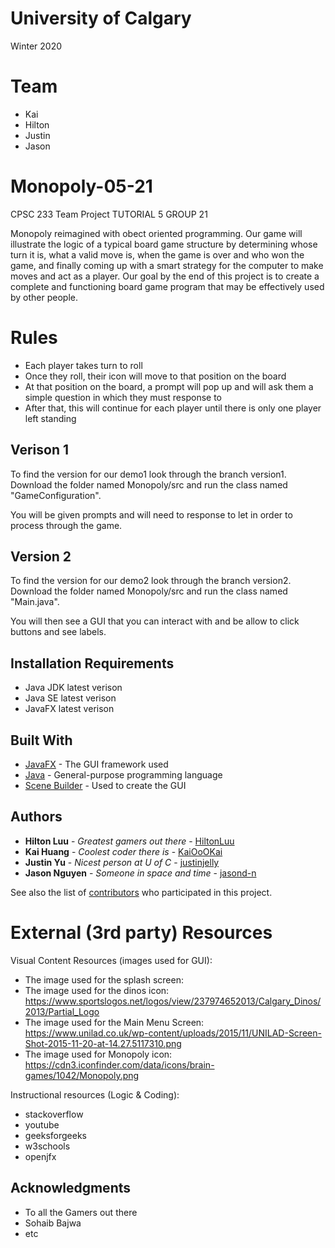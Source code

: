 # University of Calgary

Winter 2020

# Team

* Kai
* Hilton
* Justin
* Jason
  
# Monopoly-05-21

CPSC 233 Team Project
TUTORIAL 5 GROUP 21 

Monopoly reimagined with obect oriented programming.
Our game will illustrate the logic of a typical board game structure by determining whose turn it is, what a valid move is, when the game is over and who won the game, and finally coming up with a smart strategy for the computer to make moves and act as a player. Our goal by the end of this project is to create a complete and functioning board game program that may be effectively used by other people.

# Rules

- Each player takes turn to roll
- Once they roll, their icon will move to that position on the board
- At that position on the board, a prompt will pop up and will ask them a simple question in which they must response to
- After that, this will continue for each player until there is only one player left standing

## Verison 1

To find the version for our demo1 look through the branch version1. Download the folder named Monopoly/src and run the class named "GameConfiguration".

You will be given prompts and will need to response to let in order to process through the game.

## Version 2

To find the version for our demo2 look through the branch version2. Download the folder named Monopoly/src and run the class named "Main.java".

You will then see a GUI that you can interact with and be allow to click buttons and see labels.

## Installation Requirements

* Java JDK latest verison
* Java SE latest verison
* JavaFX latest verison

## Built With

* [JavaFX](https://docs.oracle.com/javase/8/javafx/api/toc.htm) - The GUI framework used
* [Java](https://docs.oracle.com/javase/8/docs/) - General-purpose programming language
* [Scene Builder](https://gluonhq.com/products/scene-builder/) - Used to create the GUI

## Authors

* **Hilton Luu** - *Greatest gamers out there* - [HiltonLuu](https://github.com/HiltonLuu)
* **Kai Huang** - *Coolest coder there is* - [KaiOoOKai](https://github.com/KaiOoOKai)
* **Justin Yu** - *Nicest person at U of C* - [justinjelly](https://github.com/justinjelly)
* **Jason Nguyen** - *Someone in space and time* - [jasond-n](https://github.com/jasond-n)

See also the list of [contributors](https://github.com/jasond-n/Monopoly-05-21/contributors) who participated in this project.

# External (3rd party) Resources

Visual Content Resources (images used for GUI):
- The image used for the splash screen: 
- The image used for the dinos icon: https://www.sportslogos.net/logos/view/237974652013/Calgary_Dinos/2013/Partial_Logo
- The image used for the Main Menu Screen: https://www.unilad.co.uk/wp-content/uploads/2015/11/UNILAD-Screen-Shot-2015-11-20-at-14.27.5117310.png
- The image used for Monopoly icon: https://cdn3.iconfinder.com/data/icons/brain-games/1042/Monopoly.png

Instructional resources (Logic & Coding):
- stackoverflow
- youtube
- geeksforgeeks
- w3schools
- openjfx

## Acknowledgments

* To all the Gamers out there
* Sohaib Bajwa
* etc

